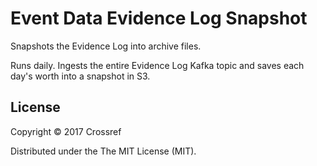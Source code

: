 # Event Data Evidence Log Snapshot

Snapshots the Evidence Log into archive files.

Runs daily. Ingests the entire Evidence Log Kafka topic and saves each day's worth into a snapshot in S3.

## License

Copyright © 2017 Crossref

Distributed under the The MIT License (MIT).

